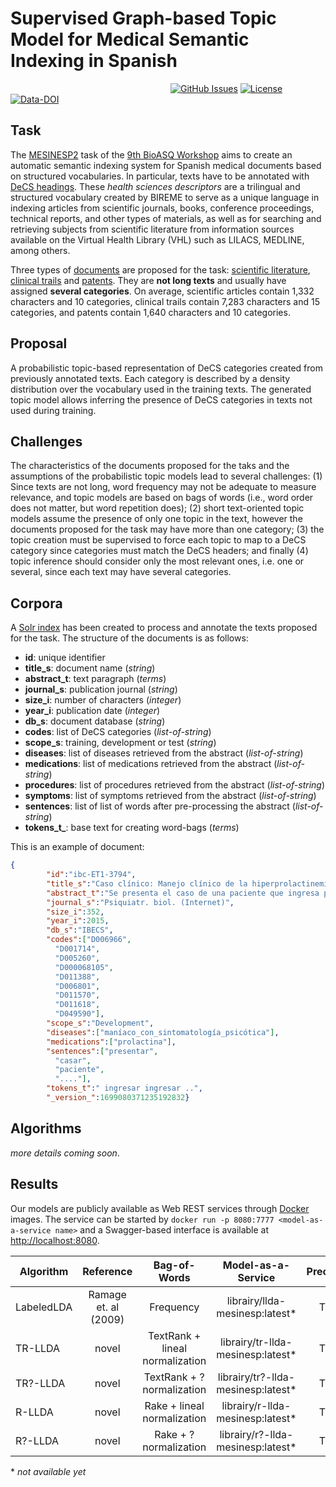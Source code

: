 # Supervised Graph-based Topic Model for Medical Semantic Indexing in Spanish

&nbsp;&nbsp;&nbsp;&nbsp;&nbsp;&nbsp;&nbsp;&nbsp;&nbsp;&nbsp;&nbsp;&nbsp;&nbsp;&nbsp;&nbsp;&nbsp;&nbsp;&nbsp;&nbsp;&nbsp;&nbsp;&nbsp;&nbsp;&nbsp;&nbsp;&nbsp;&nbsp;&nbsp;&nbsp;&nbsp;&nbsp;&nbsp;&nbsp;&nbsp;&nbsp;&nbsp;&nbsp;&nbsp;&nbsp;&nbsp;&nbsp;&nbsp;&nbsp;&nbsp;&nbsp;&nbsp;&nbsp;&nbsp;&nbsp;&nbsp;&nbsp;&nbsp;&nbsp;&nbsp;&nbsp;&nbsp;&nbsp;&nbsp;&nbsp;&nbsp;&nbsp;&nbsp;&nbsp;&nbsp;
[![GitHub Issues](https://img.shields.io/github/issues/librairy/mesinesp2.svg)](https://github.com/librairy/mesinesp2/issues)
[![License](https://img.shields.io/badge/license-Apache2.0-blue.svg)](https://opensource.org/licenses/Apache-2.0)
[![Data-DOI](https://zenodo.org/badge/DOI/10.5281/zenodo.4701973.svg)](https://doi.org/10.5281/zenodo.4701973)



## Task
The [MESINESP2](https://temu.bsc.es/mesinesp2/) task of the [9th BioASQ Workshop](http://www.bioasq.org/workshop2021) aims to create an automatic semantic indexing system for Spanish medical documents based on structured vocabularies. In particular, texts have to be annotated with [DeCS headings](https://temu.bsc.es/mesinesp2/decs-headings/). These *health sciences descriptors* are a trilingual and structured vocabulary created by BIREME to serve as a unique language in indexing articles from scientific journals, books, conference proceedings, technical reports, and other types of materials, as well as for searching and retrieving subjects from scientific literature from information sources available on the Virtual Health Library (VHL) such as LILACS, MEDLINE, among others. 

Three types of [documents](https://temu.bsc.es/mesinesp2/datasets/) are proposed for the task: [scientific literature](https://temu.bsc.es/mesinesp2/sub-track-1-scientific-literature/), [clinical trails](https://temu.bsc.es/mesinesp2/sub-track-2-clinical-trials/) and [patents](https://temu.bsc.es/mesinesp2/sub-track-3-patents/). They are **not long texts** and usually have assigned **several categories**. On average, scientific articles contain 1,332 characters and 10 categories, clinical trails contain 7,283 characters and 15 categories, and patents contain 1,640 characters and 10 categories.  

## Proposal

A probabilistic topic-based representation of DeCS categories created from previously annotated texts. Each category is described by a density distribution over the vocabulary used in the training texts. The generated topic model allows inferring the presence of DeCS categories in texts not used during training. 

## Challenges
The characteristics of the documents proposed for the taks and the assumptions of the probabilistic topic models lead to several challenges: (1) Since texts are not long, word frequency may not be adequate to measure relevance, and topic models are based on bags of words (i.e., word order does not matter, but word repetition does); (2) short text-oriented topic models assume the presence of only one topic in the text, however the documents proposed for the task may have more than one category; (3) the topic creation must be supervised to force each topic to map to a DeCS category since categories must match the DeCS headers;  and finally (4) topic inference should consider only the most relevant ones, i.e. one or several, since each text may have several categories.

## Corpora
A [Solr index](http://librairy.linkeddata.es/data/#/mesinesp/core-overview) has been created to process and annotate the texts proposed for the task. The structure of the documents is as follows:
* **id**: unique identifier 
* **title_s**: document name (*string*)
* **abstract_t**: text paragraph (*terms*)
* **journal_s**: publication journal (*string*)
* **size_i**: number of characters (*integer*)
* **year_i**: publication date (*integer*)
* **db_s**: document database (*string*)
* **codes**: list of DeCS categories (*list-of-string*)
* **scope_s**: training, development or test (*string*)
* **diseases**: list of diseases retrieved from the abstract (*list-of-string*)
* **medications**: list of medications retrieved from the abstract (*list-of-string*)
* **procedures**: list of procedures retrieved from the abstract (*list-of-string*)
* **symptoms**: list of symptoms retrieved from the abstract (*list-of-string*)
* **sentences**: list of list of words after pre-processing the abstract (*list-of-string*)
* **tokens_t_**: base text for creating word-bags (*terms*)

This is an example of document:

````json
{
        "id":"ibc-ET1-3794",
        "title_s":"Caso clínico: Manejo clínico de la hiperprolactinemia secundaria al tratamiento de un episodio maníaco con características psicóticas y mixtas en una paciente con un inicio posparto de trastorno bipolar tipo I",
        "abstract_t":"Se presenta el caso de una paciente que ingresa por un primer episodio maníaco con sintomatología psicótica y mixta. El tratamiento inicial instaurado permitió un control parcial de los síntomas agudos y ocasionó una intensa elevación de los niveles séricos de prolactina. Ante esta situación, se planteó una solución terapéutica basada en la evidencia",
        "journal_s":"Psiquiatr. biol. (Internet)",
        "size_i":352,
        "year_i":2015,
        "db_s":"IBECS",
        "codes":["D006966",
          "D001714",
          "D005260",
          "D000068105",
          "D011388",
          "D006801",
          "D011570",
          "D011618",
          "D049590"],
        "scope_s":"Development",
        "diseases":["maníaco_con_sintomatología_psicótica"],
        "medications":["prolactina"],
        "sentences":["presentar",
          "casar",
          "paciente",
          "...."],
        "tokens_t":" ingresar ingresar ..",
        "_version_":1699080371235192832}
````
## Algorithms
*more details coming soon*. 


## Results

Our models are publicly available as Web REST services through [Docker](https://www.docker.com/) images. The service can be started by `docker run -p 8080:7777 <model-as-a-service name>` and a Swagger-based interface is available at [http://localhost:8080](http://localhost:8080).

| Algorithm | Reference           | Bag-of-Words                     |   Model-as-a-Service               | Precision | Recall | F-Measure |
| --------- | :------------------:| :-------------------------------:|:------------------------------------:|:---------:|:------:|:---------:|
| LabeledLDA| Ramage et. al (2009)| Frequency                        |  librairy/llda-mesinesp:latest\*     |   TBD     |  TBD   |    TBD    |
| TR-LLDA   | novel               | TextRank + lineal normalization  |  librairy/tr-llda-mesinesp:latest\*  |   TBD     |  TBD   |    TBD    |
| TR?-LLDA  |  novel              | TextRank + ? normalization       |  librairy/tr?-llda-mesinesp:latest\* |   TBD     |  TBD   |    TBD    |
| R-LLDA    |  novel              | Rake + lineal normalization      |  librairy/r-llda-mesinesp:latest\*   |   TBD     |  TBD   |    TBD    |
| R?-LLDA   |  novel              | Rake + ? normalization           |  librairy/r?-llda-mesinesp:latest\*  |   TBD     |  TBD   |    TBD    |


\* *not available yet*